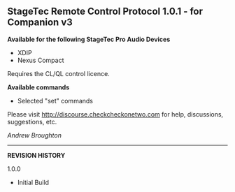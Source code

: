 ## StageTec Remote Control Protocol 1.0.1 - for Companion v3

**Available for the following StageTec Pro Audio Devices**

- XDIP
- Nexus Compact

Requires the CL/QL control licence. 

**Available commands**

- Selected "set" commands

Please visit http://discourse.checkcheckonetwo.com for help, discussions, suggestions, etc.

_Andrew Broughton_

---

**REVISION HISTORY**

1.0.0

- Initial Build
